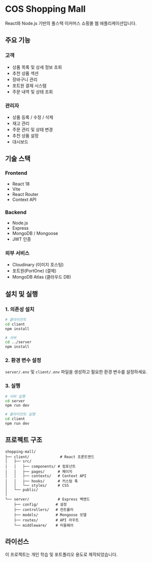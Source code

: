 # COS Shopping Mall

React와 Node.js 기반의 풀스택 이커머스 쇼핑몰 웹 애플리케이션입니다.

## 주요 기능

### 고객

- 상품 목록 및 상세 정보 조회
- 추천 상품 섹션
- 장바구니 관리
- 포트원 결제 시스템
- 주문 내역 및 상태 조회

### 관리자

- 상품 등록 / 수정 / 삭제
- 재고 관리
- 주문 관리 및 상태 변경
- 추천 상품 설정
- 대시보드

## 기술 스택

### Frontend

- React 18
- Vite
- React Router
- Context API

### Backend

- Node.js
- Express
- MongoDB / Mongoose
- JWT 인증

### 외부 서비스

- Cloudinary (이미지 호스팅)
- 포트원(PortOne) (결제)
- MongoDB Atlas (클라우드 DB)

## 설치 및 실행

### 1. 의존성 설치

```bash
# 클라이언트
cd client
npm install

# 서버
cd ../server
npm install
```

### 2. 환경 변수 설정

`server/.env` 및 `client/.env` 파일을 생성하고 필요한 환경 변수를 설정하세요.

### 3. 실행

```bash
# 서버 실행
cd server
npm run dev

# 클라이언트 실행
cd client
npm run dev
```

## 프로젝트 구조

```
shopping-mall/
├── client/              # React 프론트엔드
│   ├── src/
│   │   ├── components/ # 컴포넌트
│   │   ├── pages/      # 페이지
│   │   ├── contexts/   # Context API
│   │   ├── hooks/      # 커스텀 훅
│   │   └── styles/     # CSS
│   └── public/
│
└── server/             # Express 백엔드
    ├── config/        # 설정
    ├── controllers/   # 컨트롤러
    ├── models/        # Mongoose 모델
    ├── routes/        # API 라우트
    └── middleware/    # 미들웨어
```

## 라이선스

이 프로젝트는 개인 학습 및 포트폴리오 용도로 제작되었습니다.
